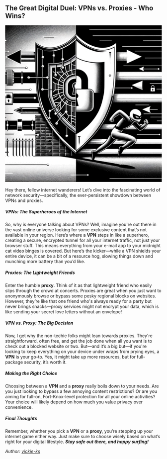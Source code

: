 ## The Great Digital Duel: VPNs vs. Proxies - Who Wins?

<img src="images/blogs/vpn-proxy.png" alt="proxy-sec" class="md-img">

Hey there, fellow internet wanderers! Let’s dive into the fascinating world of network security—specifically, the ever-persistent showdown between VPNs and proxies.

##### VPNs: The Superheroes of the Internet

So, why is everyone talking about VPNs? Well, imagine you're out there in the vast online universe looking for some exclusive content that’s not available in your region. Here’s where a **VPN** steps in like a superhero, creating a secure, encrypted tunnel for all your internet traffic, not just your browser stuff. This means everything from your e-mail app to your midnight cat video binges is covered. But here’s the kicker—while a VPN shields your entire device, it can be a bit of a resource hog, slowing things down and munching more battery than you’d like.

##### Proxies: The Lightweight Friends

Enter the humble **proxy**. Think of it as that lightweight friend who easily slips through the crowd at concerts. Proxies are great when you just want to anonymously browse or bypass some pesky regional blocks on websites. However, they’re like that one friend who's always ready for a party but never brings snacks—proxy services might not encrypt your data, which is like sending your secret love letters without an envelope!

##### VPN vs. Proxy: The Big Decision

Now, I get why the non-techie folks might lean towards proxies. They're straightforward, often free, and get the job done when all you want is to check out a blocked website or two. But—and it’s a big but—if you're looking to keep everything on your device under wraps from prying eyes, a **VPN** is your go-to. Yes, it might take up more resources, but for full-package security, it’s worth it.

##### Making the Right Choice

Choosing between a **VPN** and a **proxy** really boils down to your needs. Are you just looking to bypass a few annoying content restrictions? Or are you aiming for full-on, Fort-Knox-level protection for all your online activities? Your choice will likely depend on how much you value privacy over convenience.

##### Final Thoughts

Remember, whether you pick a **VPN** or a **proxy**, you’re stepping up your internet game either way. Just make sure to choose wisely based on what’s right for your digital lifestyle. _**Stay safe out there, and happy surfing!**_

*Author: <a href="https://github.com/vickie-ks" target="_blank">vickie-ks</a>*

